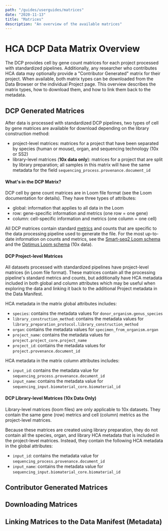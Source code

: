 ```yaml
---
path: "/guides/userguides/matrices"
date: "2020-11-13"
title: "Matrices"
description: "An overview of the available matrices"
---
```


# HCA DCP Data Matrix Overview

The DCP provides cell by gene count matrices for each project processed with standardized pipelines. Additionally, any researcher who contributes HCA data may optionally provide a "Contributor Generated" matrix for their project. When available, both matrix types can be downloaded from the Data Browser or the individual Project page. This overview describes the matrix types, how to download them, and how to link them back to the metadata.

## DCP Generated Matrices
After data is processed with standardized DCP pipelines, two types of cell by gene matrices are available for download depending on the library construction method:
-  project-level matrices: matrices for a project that have been separated by species (human or mouse), organ, and sequencing technology (10x or SS2) 
-  library-level matrices (**10x data only**): matrices for a project that are split by library preparation; all samples in this matrix will have the same metadata for the field `sequencing_process.provenance.document_id` 

#### What's in the DCP Matrix? 

DCP cell by gene count matrices are in Loom file format (see the Loom documentation for details). They have three types of attributes:
- global: information that applies to all data in the Loom
- row: gene-specific information and metrics (one row = one gene)
- column: cell-specific information and metrics (one column = one cell)

All DCP matrices contain standard [metrics](/pipelines/hca-pipelines/data-processing-pipelines/qc-metrics) and counts that are specific to the data processing pipeline used to generate the file. For the most up-to-date information on counts and metrics, see the [Smart-seq2 Loom schema ](https://broadinstitute.github.io/warp/documentation/Pipelines/Smart-seq2_Multi_Sample_Pipeline/Loom_schema.html) and the [Optimus Loom schema](https://broadinstitute.github.io/warp/documentation/Pipelines/Optimus_Pipeline/Loom_schema.html) (10x data).


#### DCP Project-level Matrices
All datasets processed with standardized pipelines have project-level matrices (in Loom file format). These matrices contain all the processing pipeline's standard metrics and counts, but additionally have HCA metadata included in both global and column attributes which may be useful when exploring the data and linking it back to the additional Project metadata in the Data Manifest. 

HCA metadata in the matrix global attributes includes:
- `species`: contains the metadata values for `donor_organism.genus_species`
- `library_construction_method`: contains the metadata values for `library_preparation_protocol.library_construction_method`
- `organ`: contains the metadata values for `specimen_from_organism.organ`	
- `project_name`: contains the metadata values for `project.project_core.project_name`
- `project_id`: contains the metadata values for `project.provenance.document_id`

 HCA metadata in the matrix column attributes includes:
- `input_id`: contains the metadata value for  `sequencing_process.provenance.document_id` 
- `input_name`: contains the metadata value for `sequencing_input.biomaterial_core.biomaterial_id`
 


#### DCP Library-level Matrices (10x Data Only)
Library-level matrices (loom files) are only applicable to 10x datasets. They contain the same gene (row) metrics and cell (column) metrics as the project-level matrices.

Because these matrices are created using library preparation, they do not contain all the species, organ, and library HCA metadata that is included in the project-level matrices. Instead, they contain the following HCA metadata in the global attributes:
- `input_id`: contains the metadata value for  `sequencing_process.provenance.document_id`  
- `input_name`: contains the metadata value for `sequencing_input.biomaterial_core.biomaterial_id`



## Contributor Generated Matrices

## Downloading Matrices

## Linking Matrices to the Data Manifest (Metadata)